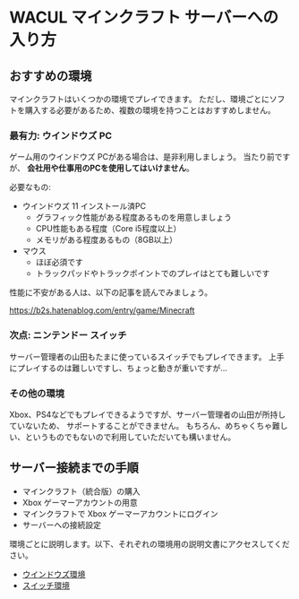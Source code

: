 # WACUL マインクラフト サーバーへの入り方

## おすすめの環境

マインクラフトはいくつかの環境でプレイできます。
ただし、環境ごとにソフトを購入する必要があるため、複数の環境を持つことはおすすめしません。

### 最有力: ウインドウズ PC

ゲーム用のウインドウズ PCがある場合は、是非利用しましょう。
当たり前ですが、 **会社用や仕事用のPCを使用してはいけません**。

必要なもの:

- ウインドウズ 11 インストール済PC
    - グラフィック性能がある程度あるものを用意しましょう
    - CPU性能もある程度（Core i5程度以上）
    - メモリがある程度あるもの（8GB以上）
- マウス
    - ほぼ必須です
    - トラックパッドやトラックポイントでのプレイはとても難しいです

性能に不安がある人は、以下の記事を読んでみましょう。

https://b2s.hatenablog.com/entry/game/Minecraft

### 次点: ニンテンドー スイッチ

サーバー管理者の山田もたまに使っているスイッチでもプレイできます。
上手にプレイするのは難しいですし、ちょっと動きが重いですが…

### その他の環境

Xbox、PS4などでもプレイできるようですが、サーバー管理者の山田が所持していないため、
サポートすることができません。
もちろん、めちゃくちゃ難しい、というものでもないので利用していただいても構いません。

## サーバー接続までの手順

- マインクラフト（統合版）の購入
- Xbox ゲーマーアカウントの用意
- マインクラフトで Xbox ゲーマーアカウントにログイン
- サーバーへの接続設定

環境ごとに説明します。以下、それぞれの環境用の説明文書にアクセスしてください。

- [ウインドウズ環境](./mc-wacul-windows)
- [スイッチ環境](./mc-wacul-switch)
